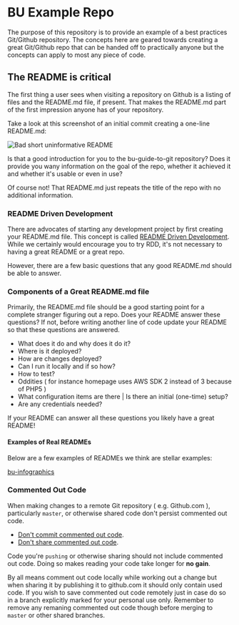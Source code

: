 # BU Example Repo

The purpose of this repository is to provide an example of a best practices Git/Github repository. The concepts here are geared towards creating a great Git/Github repo that can be handed off to practically anyone but the concepts can apply to most any piece of code.

## The README is critical

The first thing a user sees when visiting a repository on Github is a listing of files and the README.md file, if present. That makes the README.md part of the first impression anyone has of your repository.

Take a look at this screenshot of an initial commit creating a one-line README.md:

![Bad short uninformative README](http://www.bu.edu/wpmu/files/2019/03/Screen-Shot-2019-03-01-at-10.34.43-AM-650x196.png)

Is that a good introduction for you to the bu-guide-to-git repository? Does it provide you wany information on the goal of the repo, whether it achieved it and whether it's usable or even in use?

Of course not! That README.md just repeats the title of the repo with no additional information.

### README Driven Development

There are advocates of starting any development project by first creating your README.md file. This concept is called [README Driven Development](http://tom.preston-werner.com/2010/08/23/readme-driven-development.html). While we certainly would encourage you to try RDD, it's not necessary to having a great README or a great repo.

However, there are a few basic questions that any good README.md should be able to answer.

### Components of a Great README.md file

Primarily, the README.md file should be a good starting point for a complete stranger figuring out a repo. Does your README answer these questions? If not, before writing another line of code update your README so that these questions are answered.

- What does it do and why does it do it?
- Where is it deployed?
- How are changes deployed?
- Can I run it locally and if so how?
- How to test?
- Oddities ( for instance homepage uses AWS SDK 2 instead of 3 because of PHP5 )
- What configuration items are there | Is there an initial (one-time) setup?
- Are any credentials needed?

If your README can answer all these questions you likely have a great README!

#### Examples of Real READMEs

Below are a few examples of READMEs we think are stellar examples:

[bu-infographics](https://github.com/bu-ist/bu-infographics/blob/develop/README.md)

### Commented Out Code

When making changes to a remote Git repository ( e.g. Github.com ), particularly `master`, or otherwise shared code don't persist commented out code.

- [Don't commit commented out code](https://kentcdodds.com/blog/please-dont-commit-commented-out-code).
- [Don't share commented out code](https://www.nayuki.io/page/dont-share-commented-out-code).

Code you're `pushing` or otherwise sharing should not include commented out code. Doing so makes reading your code take longer for **no gain**.

By all means comment out code locally while working out a change but when sharing it by publishing it to github.com it should only contain used code. If you wish to save commented out code remotely just in case do so in a branch explicitly marked for your personal use only. Remember to remove any remaning commented out code though before merging to `master` or other shared branches.
